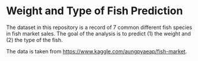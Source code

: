 # Weight and Type of Fish Prediction

The dataset in this repository is a record of 7 common different fish species in fish market sales. The goal of the analysis is to predict (1) the weight and (2) the type of the fish.

The data is taken from https://www.kaggle.com/aungpyaeap/fish-market. 
